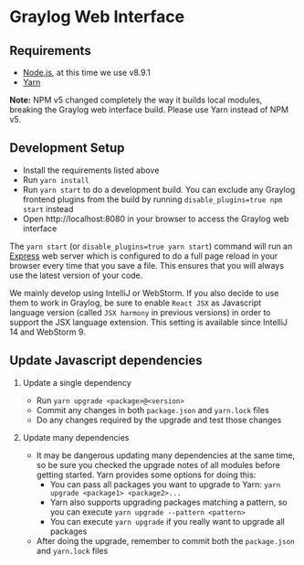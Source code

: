 # Graylog Web Interface

## Requirements
- [Node.js](https://nodejs.org/), at this time we use v8.9.1
- [Yarn](https://yarnpkg.com/)

**Note:** NPM v5 changed completely the way it builds local modules, breaking the Graylog web interface build. Please use Yarn instead of NPM v5.

## Development Setup

* Install the requirements listed above
* Run `yarn install`
* Run `yarn start` to do a development build. You can exclude any Graylog frontend plugins from the build by running `disable_plugins=true npm start` instead
* Open http://localhost:8080 in your browser to access the Graylog web interface

The `yarn start` (or `disable_plugins=true yarn start`) command will run an [Express](http://expressjs.com) web server which is configured to do a full page reload in your browser every time that you save a file. This ensures that you will always use the latest version of your code.

We mainly develop using IntelliJ or WebStorm. If you also decide to use them to work in Graylog, be sure to enable `React JSX` as Javascript language version (called `JSX harmony` in previous versions) in order to support the JSX language extension. This setting is available since IntelliJ 14 and WebStorm 9.

## Update Javascript dependencies

1. Update a single dependency

    * Run `yarn upgrade <package>@<version>`
    * Commit any changes in both `package.json` and `yarn.lock` files
    * Do any changes required by the upgrade and test those changes

1. Update many dependencies

    * It may be dangerous updating many dependencies at the same time, so be sure you checked the upgrade notes of all modules before getting started. Yarn provides some options for doing this:
        * You can pass all packages you want to upgrade to Yarn: `yarn upgrade <package1> <package2>...`
        * Yarn also supports upgrading packages matching a pattern, so you can execute `yarn upgrade --pattern <pattern>`
        * You can execute `yarn upgrade` if you really want to upgrade all packages
    * After doing the upgrade, remember to commit both the `package.json` and `yarn.lock` files

